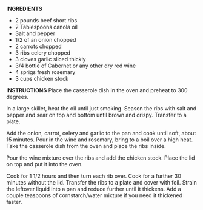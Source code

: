 **INGREDIENTS**

* 2 pounds beef short ribs
* 2 Tablespoons canola oil
* Salt and pepper
* 1/2 of an onion chopped
* 2 carrots chopped
* 3 ribs celery chopped
* 3 cloves garlic sliced thickly
* 3/4 bottle of Cabernet or any other dry red wine
* 4 sprigs fresh rosemary
* 3 cups chicken stock

**INSTRUCTIONS**
Place the casserole dish in the oven and preheat to 300 degrees.

In a large skillet, heat the oil until just smoking. Season the ribs with salt and pepper and sear on top and bottom until brown and crispy. Transfer to a plate.

Add the onion, carrot, celery and garlic to the pan and cook until soft, about 15 minutes. Pour in the wine and rosemary, bring to a boil over a high heat. Take the casserole dish from the oven and place the ribs inside.

Pour the wine mixture over the ribs and add the chicken stock. Place the lid on top and put it into the oven.

Cook for 1 1/2 hours and then turn each rib over. Cook for a further 30 minutes without the lid. Transfer the ribs to a plate and cover with foil. Strain the leftover liquid into a pan and reduce further until it thickens. Add a couple teaspoons of cornstarch/water mixture if you need it thickened faster.
